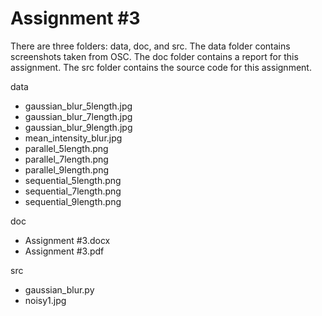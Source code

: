 # Assignment #3

There are three folders: data, doc, and src. The data folder contains screenshots taken from OSC. The doc folder contains a report for this assignment. The src folder contains the source code for this assignment.

data

- gaussian_blur_5length.jpg
- gaussian_blur_7length.jpg
- gaussian_blur_9length.jpg
- mean_intensity_blur.jpg
- parallel_5length.png
- parallel_7length.png
- parallel_9length.png
- sequential_5length.png
- sequential_7length.png
- sequential_9length.png

doc

- Assignment #3.docx
- Assignment #3.pdf

src

- gaussian_blur.py
- noisy1.jpg
